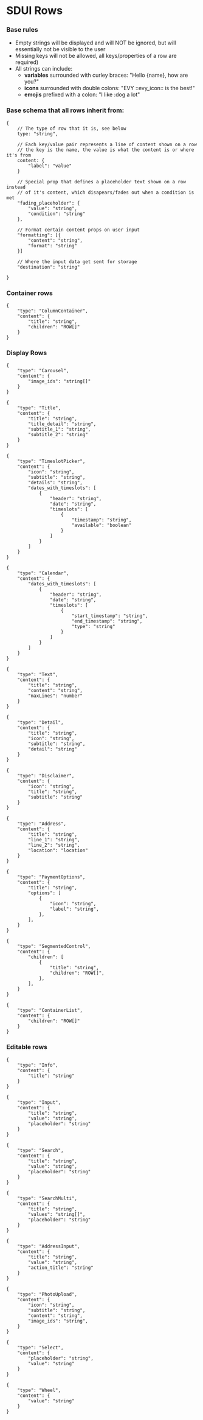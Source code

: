 # SDUI Rows

### Base rules
* Empty strings will be displayed and will NOT be ignored, but will essentially not be visible to the user
* Missing keys will not be allowed, all keys/properties of a row are required)
* All strings can include:
    * **variables** surrounded with curley braces: "Hello {name}, how are you?"
    * **icons** surrounded with double colons: "EVY ::evy_icon:: is the best!"
    * **emojis** prefixed with a colon: "I like :dog a lot"

### Base schema that all rows inherit from:
```
{
    // The type of row that it is, see below
	type: "string",

    // Each key/value pair represents a line of content shown on a row
    // the key is the name, the value is what the content is or where it's from
	content: {
        "label": "value"
    }

    // Special prop that defines a placeholder text shown on a row instead
    // of it's content, which disapears/fades out when a condition is met
    "fading_placeholder": {
        "value": "string",
        "condition": "string"
    },

    // Format certain content props on user input
    "formatting": [{
        "content": "string",
        "format": "string"
    }]

    // Where the input data get sent for storage
    "destination": "string"

}
```

### Container rows
```
{
    "type": "ColumnContainer",
    "content": {
        "title": "string",
        "children": "ROW[]"
    }
}
```

### Display Rows
```
{
    "type": "Carousel",
    "content": {
        "image_ids": "string[]"
    }
}
```
```
{
    "type": "Title",
    "content": {
        "title": "string",
        "title_detail": "string",
        "subtitle_1": "string",
        "subtitle_2": "string"
    }
}
```
```
{
    "type": "TimeslotPicker",
    "content": {
        "icon": "string",
        "subtitle": "string",
        "details": "string",
        "dates_with_timeslots": [
            {
                "header": "string",
                "date": "string",
                "timeslots": [
                    {
                        "timestamp": "string",
                        "available": "boolean"
                    }
                ]
            }
        ]
    }
}
```
```
{
    "type": "Calendar",
    "content": {
        "dates_with_timeslots": [
            {
                "header": "string",
                "date": "string",
                "timeslots": [
                    {
                        "start_timestamp": "string",
                        "end_timestamp": "string",
                        "type": "string"
                    }
                ]
            }
        ]
    }
}
```
```
{
    "type": "Text",
    "content": {
        "title": "string",
        "content": "string",
        "maxLines": "number"
    }
}
```
```
{
    "type": "Detail",
    "content": {
        "title": "string",
        "icon": "string",
        "subtitle": "string",
        "detail": "string"
    }
}
```
```
{
    "type": "Disclaimer",
    "content": {
        "icon": "string",
        "title": "string",
        "subtitle": "string"
    }
}
```
```
{
    "type": "Address",
    "content": {
        "title": "string",
        "line_1": "string",
        "line_2": "string",
        "location": "location"
    }
}
```
```
{
    "type": "PaymentOptions",
    "content": {
        "title": "string",
        "options": [
            {
                "icon": "string",
                "label": "string",
            },
        ],
    }
}
```
```
{
    "type": "SegmentedControl",
    "content": {
        "children": [
            {
                "title": "string",
                "children": "ROW[]",
            },
        ],
    }
}
```
```
{
    "type": "ContainerList",
    "content": {
        "children": "ROW[]"
    }
}
```

### Editable rows
```
{
    "type": "Info",
    "content": {
        "title": "string"
    }
}
```
```
{
    "type": "Input",
    "content": {
        "title": "string",
        "value": "string",
        "placeholder": "string"
    }
}
```
```
{
    "type": "Search",
    "content": {
        "title": "string",
        "value": "string",
        "placeholder": "string"
    }
}
```
```
{
    "type": "SearchMulti",
    "content": {
        "title": "string",
        "values": "string[]",
        "placeholder": "string"
    }
}
```
```
{
    "type": "AddressInput",
    "content": {
        "title": "string",
        "value": "string",
        "action_title": "string"
    }
}
```
```
{
    "type": "PhotoUpload",
    "content": {
        "icon": "string",
        "subtitle": "string",
        "content": "string",
        "image_ids": "string",
    }
}
```
```
{
    "type": "Select",
    "content": {
        "placeholder": "string",
        "value": "string"
    }
}
```
```
{
    "type": "Wheel",
    "content": {
        "value": "string"
    }
}
```